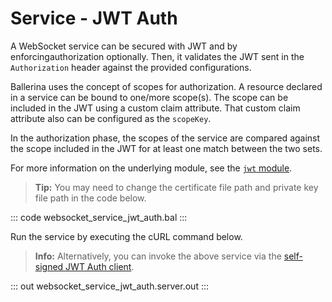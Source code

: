 # Service - JWT Auth

A WebSocket service can be secured with JWT and by enforcingauthorization optionally. Then, it validates the JWT sent in the `Authorization` header against the provided configurations.

Ballerina uses the concept of scopes for authorization. A resource declared in a service can be bound to one/more scope(s). The scope can be included in the JWT using a custom claim attribute. That custom claim attribute also can be configured as the `scopeKey`.

In the authorization phase, the scopes of the service are compared against the scope included in the JWT for at least one match between the two sets.

For more information on the underlying module, see the [`jwt` module](https://lib.ballerina.io/ballerina/jwt/latest/).

>**Tip:** You may need to change the certificate file path and private key file path in the code below.

::: code websocket_service_jwt_auth.bal :::

Run the service by executing the cURL command below.

>**Info:** Alternatively, you can invoke the above service via the [self-signed JWT Auth client](/learn/by-example/websocket-client-self-signed-jwt-auth).

::: out websocket_service_jwt_auth.server.out :::